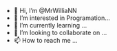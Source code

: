 - 👋 Hi, I’m @MrWilliaNN
- 👀 I’m interested in Programation...
- 🌱 I’m currently learning ...
- 💞️ I’m looking to collaborate on ...
- 📫 How to reach me ...

<!---
MrWilliaNN/MrWilliaNN is a ✨ special ✨ repository because its `README.md` (this file) appears on your GitHub profile.
You can click the Preview link to take a look at your changes.
--->
